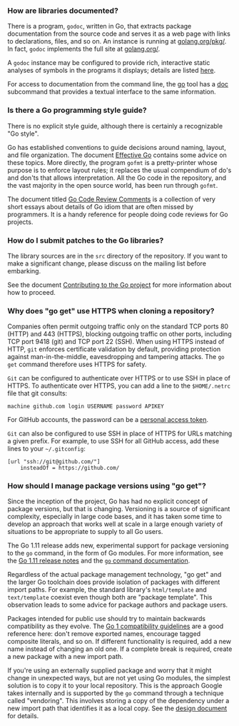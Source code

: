 ### How are libraries documented?

There is a program, `godoc`, written in Go, that extracts package documentation from the source code and serves it as a web page with links to declarations, files, and so on. An instance is running at [golang.org/pkg/](https://golang.org/pkg/). In fact, `godoc` implements the full site at [golang.org/](https://golang.org/).

A `godoc` instance may be configured to provide rich, interactive static analyses of symbols in the programs it displays; details are listed [here](https://golang.org/lib/godoc/analysis/help.html).

For access to documentation from the command line, the [go](https://golang.org/pkg/cmd/go/) tool has a [doc](https://golang.org/pkg/cmd/go/#hdr-Show_documentation_for_package_or_symbol) subcommand that provides a textual interface to the same information.

### Is there a Go programming style guide?

There is no explicit style guide, although there is certainly a recognizable "Go style".

Go has established conventions to guide decisions around naming, layout, and file organization. The document [Effective Go](https://golang.org/doc/effective_go.html) contains some advice on these topics. More directly, the program `gofmt` is a pretty-printer whose purpose is to enforce layout rules; it replaces the usual compendium of do's and don'ts that allows interpretation. All the Go code in the repository, and the vast majority in the open source world, has been run through `gofmt`.

The document titled [Go Code Review Comments](https://golang.org/s/comments) is a collection of very short essays about details of Go idiom that are often missed by programmers. It is a handy reference for people doing code reviews for Go projects.

### How do I submit patches to the Go libraries?

The library sources are in the `src` directory of the repository. If you want to make a significant change, please discuss on the mailing list before embarking.

See the document [Contributing to the Go project](https://golang.org/doc/contribute.html) for more information about how to proceed.

### Why does "go get" use HTTPS when cloning a repository?

Companies often permit outgoing traffic only on the standard TCP ports 80 (HTTP) and 443 (HTTPS), blocking outgoing traffic on other ports, including TCP port 9418 (git) and TCP port 22 (SSH). When using HTTPS instead of HTTP, `git` enforces certificate validation by default, providing protection against man-in-the-middle, eavesdropping and tampering attacks. The `go get` command therefore uses HTTPS for safety.

`Git` can be configured to authenticate over HTTPS or to use SSH in place of HTTPS. To authenticate over HTTPS, you can add a line to the `$HOME/.netrc` file that git consults:

```shell
machine github.com login USERNAME password APIKEY
```

For GitHub accounts, the password can be a [personal access token](https://help.github.com/articles/creating-a-personal-access-token-for-the-command-line/).

`Git` can also be configured to use SSH in place of HTTPS for URLs matching a given prefix. For example, to use SSH for all GitHub access, add these lines to your `~/.gitconfig`:

```
[url "ssh://git@github.com/"]
	insteadOf = https://github.com/
```

### How should I manage package versions using "go get"?

Since the inception of the project, Go has had no explicit concept of package versions, but that is changing. Versioning is a source of significant complexity, especially in large code bases, and it has taken some time to develop an approach that works well at scale in a large enough variety of situations to be appropriate to supply to all Go users.

The Go 1.11 release adds new, experimental support for package versioning to the `go` command, in the form of Go modules. For more information, see the [Go 1.11 release notes](https://golang.org/doc/go1.11#modules) and the [`go` command documentation](https://golang.org/cmd/go#hdr-Modules__module_versions__and_more).

Regardless of the actual package management technology, "go get" and the larger Go toolchain does provide isolation of packages with different import paths. For example, the standard library's `html/template` and `text/template` coexist even though both are "package template". This observation leads to some advice for package authors and package users.

Packages intended for public use should try to maintain backwards compatibility as they evolve. The [Go 1 compatibility guidelines](https://golang.org/doc/go1compat.html) are a good reference here: don't remove exported names, encourage tagged composite literals, and so on. If different functionality is required, add a new name instead of changing an old one. If a complete break is required, create a new package with a new import path.

If you're using an externally supplied package and worry that it might change in unexpected ways, but are not yet using Go modules, the simplest solution is to copy it to your local repository. This is the approach Google takes internally and is supported by the `go` command through a technique called "vendoring". This involves storing a copy of the dependency under a new import path that identifies it as a local copy. See the [design document](https://golang.org/s/go15vendor) for details.